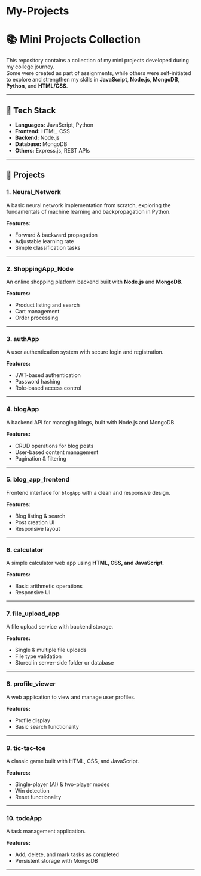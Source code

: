 # My-Projects
# 📚 Mini Projects Collection

This repository contains a collection of my mini projects developed during my college journey.  
Some were created as part of assignments, while others were self-initiated to explore and strengthen my skills in **JavaScript**, **Node.js**, **MongoDB**, **Python**, and **HTML/CSS**.

---

## 🚀 Tech Stack
- **Languages:** JavaScript, Python
- **Frontend:** HTML, CSS
- **Backend:** Node.js
- **Database:** MongoDB
- **Others:** Express.js, REST APIs

---

## 📂 Projects

### 1. **Neural_Network**
A basic neural network implementation from scratch, exploring the fundamentals of machine learning and backpropagation in Python.

**Features:**
- Forward & backward propagation
- Adjustable learning rate
- Simple classification tasks

---

### 2. **ShoppingApp_Node**
An online shopping platform backend built with **Node.js** and **MongoDB**.

**Features:**
- Product listing and search
- Cart management
- Order processing

---

### 3. **authApp**
A user authentication system with secure login and registration.

**Features:**
- JWT-based authentication
- Password hashing
- Role-based access control

---

### 4. **blogApp**
A backend API for managing blogs, built with Node.js and MongoDB.

**Features:**
- CRUD operations for blog posts
- User-based content management
- Pagination & filtering

---

### 5. **blog_app_frontend**
Frontend interface for `blogApp` with a clean and responsive design.

**Features:**
- Blog listing & search
- Post creation UI
- Responsive layout

---

### 6. **calculator**
A simple calculator web app using **HTML, CSS, and JavaScript**.

**Features:**
- Basic arithmetic operations
- Responsive UI

---

### 7. **file_upload_app**
A file upload service with backend storage.

**Features:**
- Single & multiple file uploads
- File type validation
- Stored in server-side folder or database

---

### 8. **profile_viewer**
A web application to view and manage user profiles.

**Features:**
- Profile display
- Basic search functionality

---

### 9. **tic-tac-toe**
A classic game built with HTML, CSS, and JavaScript.

**Features:**
- Single-player (AI) & two-player modes
- Win detection
- Reset functionality

---

### 10. **todoApp**
A task management application.

**Features:**
- Add, delete, and mark tasks as completed
- Persistent storage with MongoDB

---

